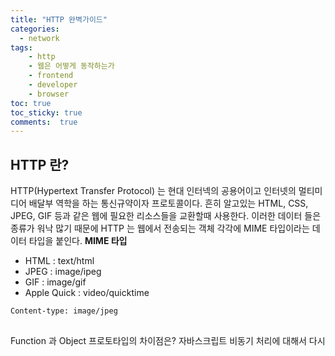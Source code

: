 ```yaml
---
title: "HTTP 완벽가이드"
categories: 
  - network
tags: 
    - http
    - 웹은 어떻게 동작하는가
    - frontend
    - developer
    - browser
toc: true
toc_sticky: true
comments:  true
---
```


## HTTP 란?
HTTP(Hypertext Transfer Protocol) 는 현대 인터넥의 공용어이고 인터넷의 멀티미디어 배달부 역학을 하는 통신규약이자 프로토콜이다. 흔히 알고있는 HTML, CSS, JPEG, GIF 등과 같은 웹에 필요한 리소스들을 교환할때 사용한다. 이러한 데이터 들은 종류가 워낙 많기 때문에 HTTP 는 웹에서 전송되는 객체 각각에 MIME 타입이라는 데이터 타입을 붙인다.
**MIME 타입**
- HTML : text/html
- JPEG : image/ipeg
- GIF : image/gif
- Apple Quick : video/quicktime

```bash
Content-type: image/jpeg
```

## 

Function 과 Object 프로토타입의 차이점은?
자바스크립트 비동기 처리에 대해서 다시